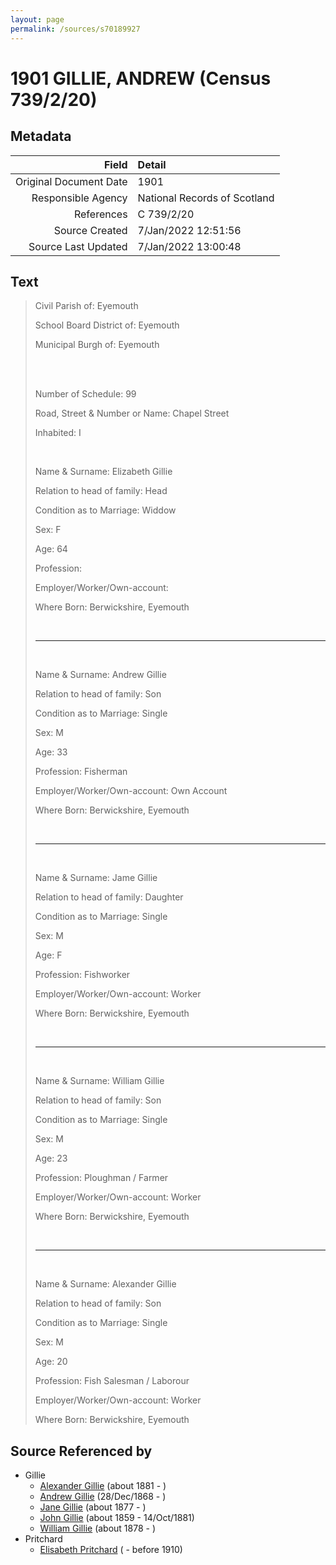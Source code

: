 ```yaml
---
layout: page
permalink: /sources/s70189927
---
```


# 1901 GILLIE, ANDREW (Census 739/2/20)

## Metadata

Field | Detail
---:|:---
Original Document Date | 1901
Responsible Agency | National Records of Scotland
References | C 739/2/20
Source Created | 7/Jan/2022 12:51:56
Source Last Updated | 7/Jan/2022 13:00:48

## Text

> Civil Parish of: Eyemouth
>
> School Board District of: Eyemouth
>
> Municipal Burgh of: Eyemouth
>
> <br/>
>
> <br/>
>
> Number of Schedule: 99
>
> Road, Street & Number or Name: Chapel Street
>
> Inhabited: I
>
> <br/>
>
> Name & Surname: Elizabeth Gillie
>
> Relation to head of family: Head
>
> Condition as to Marriage: Widdow
>
> Sex: F
>
> Age: 64
>
> Profession:
>
> Employer/Worker/Own-account:
>
> Where Born: Berwickshire, Eyemouth
>
> <br/>
>
> ---
>
> <br/>
>
> Name & Surname: Andrew Gillie
>
> Relation to head of family: Son
>
> Condition as to Marriage: Single
>
> Sex: M
>
> Age: 33
>
> Profession: Fisherman
>
> Employer/Worker/Own-account: Own Account
>
> Where Born: Berwickshire, Eyemouth
>
> <br/>
>
> ---
>
> <br/>
>
> Name & Surname: Jame Gillie
>
> Relation to head of family: Daughter
>
> Condition as to Marriage: Single
>
> Sex: M
>
> Age: F
>
> Profession: Fishworker
>
> Employer/Worker/Own-account: Worker
>
> Where Born: Berwickshire, Eyemouth
>
> <br/>
>
> ---
>
> <br/>
>
> Name & Surname: William Gillie
>
> Relation to head of family: Son
>
> Condition as to Marriage: Single
>
> Sex: M
>
> Age: 23
>
> Profession: Ploughman / Farmer
>
> Employer/Worker/Own-account: Worker
>
> Where Born: Berwickshire, Eyemouth
>
> <br/>
>
> ---
>
> <br/>
>
> Name & Surname: Alexander Gillie
>
> Relation to head of family: Son
>
> Condition as to Marriage: Single
>
> Sex: M
>
> Age: 20
>
> Profession: Fish Salesman / Laborour
>
> Employer/Worker/Own-account: Worker
>
> Where Born: Berwickshire, Eyemouth
>

## Source Referenced by

* Gillie
  * [Alexander Gillie](../people/@44750545@-alexander-gillie-b1881-d.md) (about 1881 - )
  * [Andrew Gillie](../people/@60068056@-andrew-gillie-b1868-12-28-d.md) (28/Dec/1868 - )
  * [Jane Gillie](../people/@33381968@-jane-gillie-b1877-d.md) (about 1877 - )
  * [John Gillie](../people/@49104732@-john-gillie-b1859-d1881-10-14.md) (about 1859 - 14/Oct/1881)
  * [William Gillie](../people/@42722433@-william-gillie-b1878-d.md) (about 1878 - )
* Pritchard
  * [Elisabeth Pritchard](../people/@8049072@-elisabeth-pritchard-b-d1910.md) ( - before 1910)
